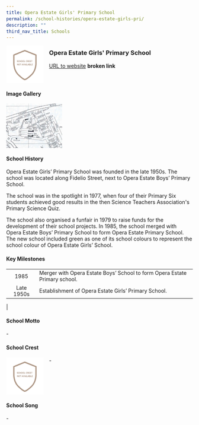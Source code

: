 ```yaml
---
title: Opera Estate Girls' Primary School
permalink: /school-histories/opera-estate-girls-pri/
description: ""
third_nav_title: Schools
---
```

<img src="/images/operaestategirls1.png" style="width:20%;margin-right:15px;" align = "left">

### **Opera Estate Girls' Primary School**
[URL to website](https://academyofsingaporeteachers.moe.edu.sg/moehc/school-histories/school/-) **broken link**

<br clear="left">

#### **Image Gallery**

<p><a href="https://d1yxymztqoj7qn.amplifyapp.com/images/operaestategirls2.jpg">  
<img src="/images/operaestategirls2.jpg" style="width:30%;margin-right:15px;" align = "left">
</a></p>

<br clear="left">

#### **School History**
Opera Estate Girls’ Primary School was founded in the late 1950s. The school was located along Fidelio Street, next to Opera Estate Boys’ Primary School.

The school was in the spotlight in 1977, when four of their Primary Six students achieved good results in the then Science Teachers Association's Primary Science Quiz.  
  
The school also organised a funfair in 1979 to raise funds for the development of their school projects. In 1985, the school merged with Opera Estate Boys’ Primary School to form Opera Estate Primary School. The new school included green as one of its school colours to represent the school colour of Opera Estate Girls’ School.

#### **Key Milestones**

|  |  |
|:---:|---|
| 1985 | Merger with Opera Estate Boys’ School to form Opera Estate Primary school. |
| Late 1950s | Establishment of Opera Estate Girls’ Primary School. |
|

#### **School Motto**
\-

#### **School Crest**
<img src="/images/operaestategirls1.png" style="width:20%;margin-right:15px;" align = "left">

\-

<br clear="left">

#### **School Song**
\-